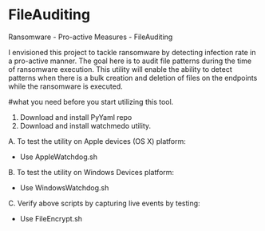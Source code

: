 # FileAuditing
Ransomware - Pro-active Measures - FileAuditing

I envisioned this project to tackle ransomware by detecting infection rate in a pro-active manner. 
The goal here is to audit file patterns during the time of ransomware execution. This utility will enable the ability to detect patterns when there is a bulk creation and deletion of files on the endpoints while the ransomware is executed. 

#what you need before you start utilizing this tool. 
  1. Download and install PyYaml repo
  2. Download and install watchmedo utility. 
  
  
A.  To test the utility on Apple devices (OS X) platform: 
 
- Use AppleWatchdog.sh 

B.  To test the utility on Windows Devices platform: 

- Use WindowsWatchdog.sh

C.  Verify above scripts by capturing live events by testing: 

- Use FileEncrypt.sh
